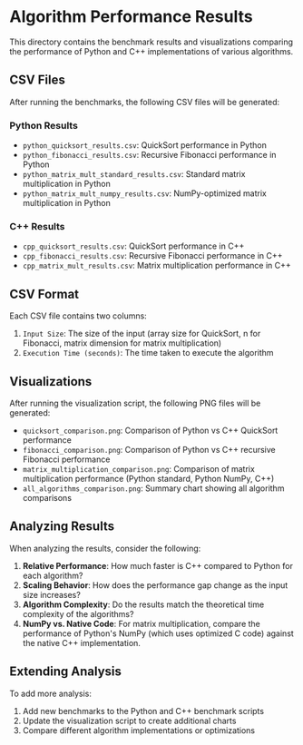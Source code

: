 # Algorithm Performance Results

This directory contains the benchmark results and visualizations comparing the performance of Python and C++ implementations of various algorithms.

## CSV Files

After running the benchmarks, the following CSV files will be generated:

### Python Results
- `python_quicksort_results.csv`: QuickSort performance in Python
- `python_fibonacci_results.csv`: Recursive Fibonacci performance in Python
- `python_matrix_mult_standard_results.csv`: Standard matrix multiplication in Python
- `python_matrix_mult_numpy_results.csv`: NumPy-optimized matrix multiplication in Python

### C++ Results
- `cpp_quicksort_results.csv`: QuickSort performance in C++
- `cpp_fibonacci_results.csv`: Recursive Fibonacci performance in C++
- `cpp_matrix_mult_results.csv`: Matrix multiplication performance in C++

## CSV Format

Each CSV file contains two columns:
1. `Input Size`: The size of the input (array size for QuickSort, n for Fibonacci, matrix dimension for matrix multiplication)
2. `Execution Time (seconds)`: The time taken to execute the algorithm

## Visualizations

After running the visualization script, the following PNG files will be generated:

- `quicksort_comparison.png`: Comparison of Python vs C++ QuickSort performance
- `fibonacci_comparison.png`: Comparison of Python vs C++ recursive Fibonacci performance
- `matrix_multiplication_comparison.png`: Comparison of matrix multiplication performance (Python standard, Python NumPy, C++)
- `all_algorithms_comparison.png`: Summary chart showing all algorithm comparisons

## Analyzing Results

When analyzing the results, consider the following:

1. **Relative Performance**: How much faster is C++ compared to Python for each algorithm?
2. **Scaling Behavior**: How does the performance gap change as the input size increases?
3. **Algorithm Complexity**: Do the results match the theoretical time complexity of the algorithms?
4. **NumPy vs. Native Code**: For matrix multiplication, compare the performance of Python's NumPy (which uses optimized C code) against the native C++ implementation.

## Extending Analysis

To add more analysis:

1. Add new benchmarks to the Python and C++ benchmark scripts
2. Update the visualization script to create additional charts
3. Compare different algorithm implementations or optimizations 